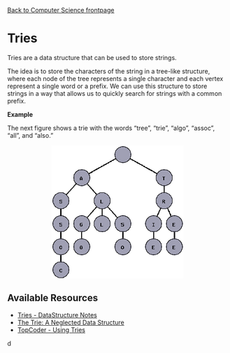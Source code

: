 [Back to Computer Science frontpage](topics/computer-science/computer-science.md)

# Tries

Tries are a data structure that can be used to store strings. 

The idea is to store the characters of the string in a tree-like structure, where each node of the tree represents a single character and each vertex represent a single word or a prefix. We can use this structure to store strings in a way that allows us to quickly search for strings with a common prefix.

**Example** 

The next figure shows a trie with the words “tree”, “trie”, “algo”, “assoc”, “all”, and “also.”

<div style="text-align:center;">
	<img src="../extras/tries/assets/trie.png"/>
</div>

## Available Resources

- [Tries - DataStructure Notes](http://www.cs.yale.edu/homes/aspnes/classes/223/notes.html#Tries)
- [The Trie: A Neglected Data Structure](https://www.toptal.com/java/the-trie-a-neglected-data-structure)
- [TopCoder - Using Tries](https://www.topcoder.com/thrive/articles/Using%20Tries)

d